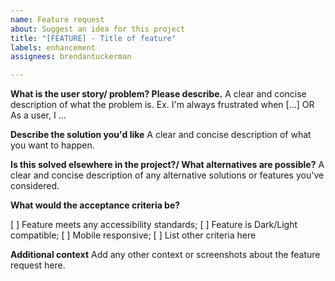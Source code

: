 ```yaml
---
name: Feature request
about: Suggest an idea for this project
title: "[FEATURE] - Title of feature"
labels: enhancement
assignees: brendantuckerman

---
```


**What is the user story/ problem? Please describe.**
A clear and concise description of what the problem is. Ex. I'm always frustrated when [...]
OR
As a user, I ...

**Describe the solution you'd like**
A clear and concise description of what you want to happen.

**Is this solved elsewhere in the project?/ What alternatives are possible?**
A clear and concise description of any alternative solutions or features you've considered.

**What would the acceptance criteria be?**

[ ] Feature meets any accessibility standards;
[ ] Feature is Dark/Light compatible;
[ ] Mobile responsive;
[ ] List other criteria here


**Additional context**
Add any other context or screenshots about the feature request here.
